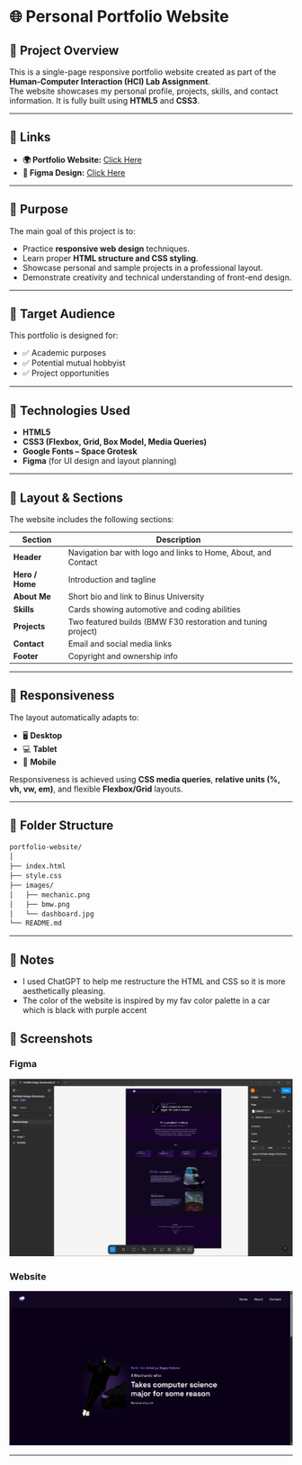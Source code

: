 # 🌐 Personal Portfolio Website

## 📖 Project Overview
This is a single-page responsive portfolio website created as part of the **Human-Computer Interaction (HCI) Lab Assignment**.  
The website showcases my personal profile, projects, skills, and contact information. It is fully built using **HTML5** and **CSS3**.

---

## 🔗 Links
- **🌍 Portfolio Website:** [Click Here](https://moondayrain.github.io/portfolio)  
- **🎨 Figma Design:** [Click Here](https://www.figma.com/design/9Htq8z3a4rcSvhrwlsQ8hQ/Portfolio-Design--Community---Copy-?node-id=0-1&t=fAxUMqUfQdynNlOZ-1)

---

## 🎯 Purpose
The main goal of this project is to:
- Practice **responsive web design** techniques.
- Learn proper **HTML structure and CSS styling**.
- Showcase personal and sample projects in a professional layout.
- Demonstrate creativity and technical understanding of front-end design.

---

## 👥 Target Audience
This portfolio is designed for:
- ✅ Academic purposes  
- ✅ Potential mutual hobbyist
- ✅ Project opportunities

---

## 🧱 Technologies Used
- **HTML5**
- **CSS3 (Flexbox, Grid, Box Model, Media Queries)**
- **Google Fonts – Space Grotesk**
- **Figma** (for UI design and layout planning)

---

## 📐 Layout & Sections
The website includes the following sections:

| Section | Description |
|----------|--------------|
| **Header** | Navigation bar with logo and links to Home, About, and Contact |
| **Hero / Home** | Introduction and tagline |
| **About Me** | Short bio and link to Binus University |
| **Skills** | Cards showing automotive and coding abilities |
| **Projects** | Two featured builds (BMW F30 restoration and tuning project) |
| **Contact** | Email and social media links |
| **Footer** | Copyright and ownership info |

---

## 📱 Responsiveness
The layout automatically adapts to:
- 🖥️ **Desktop**
- 💻 **Tablet**
- 📱 **Mobile**

Responsiveness is achieved using **CSS media queries**, **relative units (%, vh, vw, em)**, and flexible **Flexbox/Grid** layouts.

---

## 📂 Folder Structure
```bash
portfolio-website/
│
├── index.html
├── style.css
├── images/
│   ├── mechanic.png
│   ├── bmw.png
│   └── dashboard.jpg
└── README.md
```

---

## 📄 Notes

- I used ChatGPT to help me restructure the HTML and CSS so it is more aesthetically pleasing.
- The color of the website is inspired by my fav color palette in a car which is black with purple accent

## 📸 Screenshots

### Figma
![Figma Screenshot](images/Figma-view.png)

### Website
![Website Screenshot](images/Website-view.png)

---

